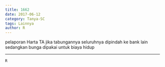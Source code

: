 ```yaml
---
title: 1662
date: 2017-06-12
category: Tanya-SC
tags: Lainnya
author: R
---
```


pelaporan Harta TA jika tabungannya seluruhnya dipindah ke bank lain sedangkan bunga dipakai untuk biaya hidup

---



`R`
